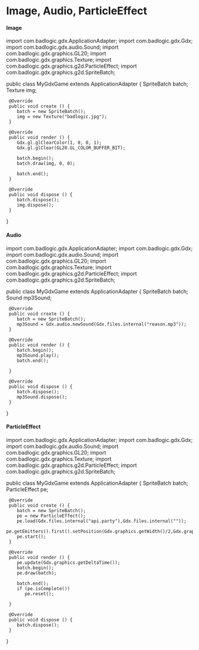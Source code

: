 # Image, Audio, ParticleEffect

#### Image

  import com.badlogic.gdx.ApplicationAdapter;
  import com.badlogic.gdx.Gdx;
  import com.badlogic.gdx.audio.Sound;
  import com.badlogic.gdx.graphics.GL20;
  import com.badlogic.gdx.graphics.Texture;
  import com.badlogic.gdx.graphics.g2d.ParticleEffect;
  import com.badlogic.gdx.graphics.g2d.SpriteBatch;

  public class MyGdxGame extends ApplicationAdapter {
     SpriteBatch batch;
     Texture img;

     @Override
     public void create () {
        batch = new SpriteBatch();
        img = new Texture("badlogic.jpg");
     }

     @Override
     public void render () {
        Gdx.gl.glClearColor(1, 0, 0, 1);
        Gdx.gl.glClear(GL20.GL_COLOR_BUFFER_BIT);

        batch.begin();
        batch.draw(img, 0, 0);

        batch.end();
     }

     @Override
     public void dispose () {
        batch.dispose();
        img.dispose();
     }
  }


#### Audio

  import com.badlogic.gdx.ApplicationAdapter;
  import com.badlogic.gdx.Gdx;
  import com.badlogic.gdx.audio.Sound;
  import com.badlogic.gdx.graphics.GL20;
  import com.badlogic.gdx.graphics.Texture;
  import com.badlogic.gdx.graphics.g2d.ParticleEffect;
  import com.badlogic.gdx.graphics.g2d.SpriteBatch;

  public class MyGdxGame extends ApplicationAdapter {
     SpriteBatch batch;
     Sound mp3Sound;
     
     @Override
     public void create () {
        batch = new SpriteBatch();
        mp3Sound = Gdx.audio.newSound(Gdx.files.internal("reason.mp3"));
     }

     @Override
     public void render () {
        batch.begin();
        mp3Sound.play();
        batch.end();

     }

     @Override
     public void dispose () {
        batch.dispose();
        mp3Sound.dispose();
     }
  }



#### ParticleEffect

  import com.badlogic.gdx.ApplicationAdapter;
  import com.badlogic.gdx.Gdx;
  import com.badlogic.gdx.audio.Sound;
  import com.badlogic.gdx.graphics.GL20;
  import com.badlogic.gdx.graphics.Texture;
  import com.badlogic.gdx.graphics.g2d.ParticleEffect;
  import com.badlogic.gdx.graphics.g2d.SpriteBatch;

  public class MyGdxGame extends ApplicationAdapter {
     SpriteBatch batch;
     ParticleEffect pe;

     @Override
     public void create () {
        batch = new SpriteBatch();
        pe = new ParticleEffect();
        pe.load(Gdx.files.internal("api.party"),Gdx.files.internal(""));
        pe.getEmitters().first().setPosition(Gdx.graphics.getWidth()/2,Gdx.graphics.getHeight()/2);
        pe.start();
     }

     @Override
     public void render () {
        pe.update(Gdx.graphics.getDeltaTime());
        batch.begin();
        pe.draw(batch);
        
        batch.end();
        if (pe.isComplete())
           pe.reset();

     }

     @Override
     public void dispose () {
        batch.dispose();
     }
  }

